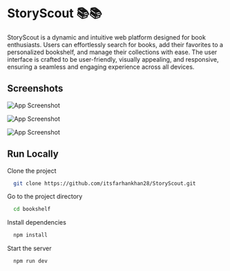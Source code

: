 
# StoryScout 📚📚

StoryScout is a dynamic and intuitive web platform designed for book enthusiasts. Users can effortlessly search for books, add their favorites to a personalized bookshelf, and manage their collections with ease. The user interface is crafted to be user-friendly, visually appealing, and responsive, ensuring a seamless and engaging experience across all devices.

## Screenshots

![App Screenshot](https://res.cloudinary.com/dn2ljrxzy/image/upload/v1717786674/BookShelf/xetmxstxd1wk0wx9jxor.png)

![App Screenshot](https://res.cloudinary.com/dn2ljrxzy/image/upload/v1717786673/BookShelf/mjbsmhaftiy6wy4weidm.png)

![App Screenshot](https://res.cloudinary.com/dn2ljrxzy/image/upload/v1717786673/BookShelf/f0velk0hvndskwfjzw0n.png)


## Run Locally

Clone the project

```bash
  git clone https://github.com/itsfarhankhan28/StoryScout.git
```

Go to the project directory

```bash
  cd bookshelf
```

Install dependencies

```bash
  npm install
```

Start the server

```bash
  npm run dev
```

